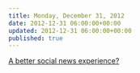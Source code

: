 ```yaml
---
title: Monday, December 31, 2012
date: 2012-12-31 06:00:00+00:00
updated: 2012-12-31 06:00:00+00:00
published: true
---
```


[A better social news experience?](/a-better-social-news-experience/)


